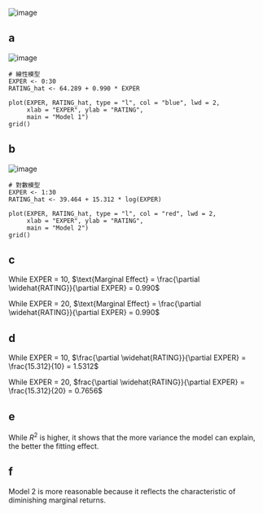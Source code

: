 ![image](https://github.com/user-attachments/assets/4039918f-8569-454c-bfaa-ed353a1a0c49)

## a
![image](https://github.com/user-attachments/assets/f9859434-0b11-46a9-8dc5-edc1a3c02fd1)

```
# 線性模型
EXPER <- 0:30
RATING_hat <- 64.289 + 0.990 * EXPER

plot(EXPER, RATING_hat, type = "l", col = "blue", lwd = 2,
     xlab = "EXPER", ylab = "RATING",
     main = "Model 1")
grid()
```

## b
![image](https://github.com/user-attachments/assets/a2c51e63-985c-4046-a16b-e8ebe4c7e809)

```
# 對數模型
EXPER <- 1:30
RATING_hat <- 39.464 + 15.312 * log(EXPER)

plot(EXPER, RATING_hat, type = "l", col = "red", lwd = 2,
     xlab = "EXPER", ylab = "RATING",
     main = "Model 2")
grid()
```

## c
While EXPER = 10,
$\text{Marginal Effect} = \frac{\partial \widehat{RATING}}{\partial EXPER} = 0.990$

While EXPER = 20,
$\text{Marginal Effect} = \frac{\partial \widehat{RATING}}{\partial EXPER} = 0.990$

## d
While EXPER = 10,
$\frac{\partial \widehat{RATING}}{\partial EXPER} = \frac{15.312}{10} = 1.5312$

While EXPER = 20,
$frac{\partial \widehat{RATING}}{\partial EXPER} = \frac{15.312}{20} = 0.7656$

## e
While $R^2$ is higher, it shows that the more variance the model can explain, the better the fitting effect.

## f
Model 2 is more reasonable because it reflects the characteristic of diminishing marginal returns.
